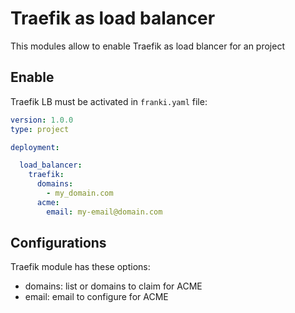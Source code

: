 # Traefik as load balancer

This modules allow to enable Traefik as load blancer for an project

## Enable

Traefik LB must be activated in `franki.yaml` file: 

```yaml
version: 1.0.0
type: project

deployment:

  load_balancer:
    traefik:
      domains:
        - my_domain.com
      acme:
        email: my-email@domain.com
```

## Configurations

Traefik module has these options:

- domains: list or domains to claim for ACME
- email: email to configure for ACME
